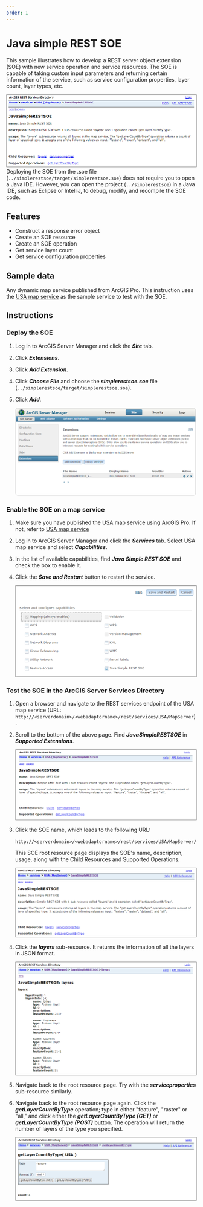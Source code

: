 ```yaml
---
order: 1
---
```


# Java simple REST SOE

This sample illustrates how to develop a REST server object extension (SOE) with new service operation and service resources. The SOE is capable of taking custom input parameters and returning certain information of the service, such as service configuration properties, layer count, layer types, etc.

![ ](../../../../images/javasp/JavaSimpleRESTSOE0.png "Java SimpleRESTSOE Sample")
Deploying the SOE from the .soe file (`../simplerestsoe/target/simplerestsoe.soe`) does not require you to open a Java IDE. However, you can open the project (`../simplerestsoe`) in a Java IDE, such as Eclipse or IntelliJ, to debug, modify, and recompile the SOE code.


## Features

* Construct a response error object
* Create an SOE resource
* Create an SOE operation
* Get service layer count
* Get service configuration properties


## Sample data

Any dynamic map service published from ArcGIS Pro. This instruction uses the [USA map service](../../../ReadMe.md#1-usa-service) as the sample service to test with the SOE.


## Instructions

### Deploy the SOE

1. Log in to ArcGIS Server Manager and click the ***Site*** tab.
2. Click ***Extensions***.
3. Click ***Add Extension***.
4. Click ***Choose File*** and choose the ***simplerestsoe.soe*** file (`../simplerestsoe/target/simplerestsoe.soe`).
5. Click ***Add***.

   ![](../../../../images/javasp/JavaSimpleRESTSOE1.png "Java SimpleRESTSOE Sample")

### Enable the SOE on a map service

1. Make sure you have published the USA map service using ArcGIS Pro. If not, refer to [USA map service](../../../ReadMe.md#1-usa-service)
2. Log in to ArcGIS Server Manager and click the ***Services*** tab. Select USA map service and select ***Capabilities***.
3. In the list of available capabilities, find ***Java Simple REST SOE*** and check the box to enable it.
4. Click the ***Save and Restart*** button to restart the service.

   ![](../../../../images/javasp/JavaSimpleRESTSOE2.png "Java SimpleRESTSOE Sample")

### Test the SOE in the ArcGIS Server Services Directory

1. Open a browser and navigate to the REST services endpoint of the USA map service (URL: `http://<serverdomain>/<webadaptorname>/rest/services/USA/MapServer`).
2. Scroll to the bottom of the above page. Find ***JavaSimpleRESTSOE*** in ***Supported Extensions***.

   ![](../../../../images/javasp/JavaSimpleRESTSOE3.png "Java SimpleRESTSOE Sample")
3. Click the SOE name, which leads to the following URL:

   ```
   http://<serverdomain>/<webadaptorname>/rest/services/USA/MapServer/exts/JavaSimpleRESTSOE
   ```

   This SOE root resource page displays the SOE's name, description, usage, along with the Child Resources and Supported Operations.

   ![](../../../../images/javasp/JavaSimpleRESTSOE0.png "Java SimpleRESTSOE Sample")
4. Click the ***layers*** sub-resource. It returns the information of all the layers in JSON format.

   ![](../../../../images/javasp/JavaSimpleRESTSOE4.png "Java SimpleRESTSOE Sample")
5. Navigate back to the root resource page. Try with the ***serviceproperties*** sub-resource similarly.
6. Navigate back to the root resource page again. Click the ***getLayerCountByType*** operation; type in either "feature", "raster" or "all," and click either the ***getLayerCountByType (GET)*** or ***getLayerCountByType (POST)*** button. The operation will return the number of layers of the type you specified.

   ![](../../../../images/javasp/JavaSimpleRESTSOE5.png "Java SimpleRESTSOE Sample")
